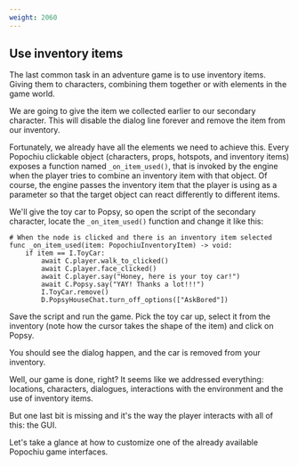 ```yaml
---
weight: 2060
---
```


## Use inventory items

The last common task in an adventure game is to use inventory items. Giving them to characters, combining them together or with elements in the game world.

We are going to give the item we collected earlier to our secondary character. This will disable the dialog line forever and remove the item from our inventory.

Fortunately, we already have all the elements we need to achieve this. Every Popochiu clickable object (characters, props, hotspots, and inventory items) exposes a function named `_on_item_used()`, that is invoked by the engine when the player tries to combine an inventory item with that object. Of course, the engine passes the inventory item that the player is using as a parameter so that the target object can react differently to different items.

We'll give the toy car to Popsy, so open the script of the secondary character, locate the `_on_item_used()` function and change it like this:

```gdscript
# When the node is clicked and there is an inventory item selected
func _on_item_used(item: PopochiuInventoryItem) -> void:
	if item == I.ToyCar:
		await C.player.walk_to_clicked()
		await C.player.face_clicked()
		await C.player.say("Honey, here is your toy car!")
		await C.Popsy.say("YAY! Thanks a lot!!!")
		I.ToyCar.remove()
		D.PopsyHouseChat.turn_off_options(["AskBored"])
```

Save the script and run the game. Pick the toy car up, select it from the inventory (note how the cursor takes the shape of the item) and click on Popsy.

You should see the dialog happen, and the car is removed from your inventory.

Well, our game is done, right? It seems like we addressed everything: locations, characters, dialogues, interactions with the environment and the use of inventory items.

But one last bit is missing and it's the way the player interacts with all of this: the GUI.

Let's take a glance at how to customize one of the already available Popochiu game interfaces.